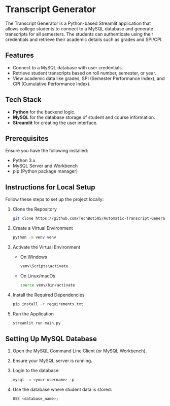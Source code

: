 ﻿# Transcript Generator
The Transcript Generator is a Python-based Streamlit application that allows college students to connect to a MySQL database and generate transcripts for all semesters. The students can authenticate using their credentials and retrieve their academic details such as grades and SPI/CPI.

## Features
* Connect to a MySQL database with user credentials.
* Retrieve student transcripts based on roll number, semester, or year.
* View academic data like grades, SPI (Semester Performance Index), and CPI (Cumulative Performance Index).

## Tech Stack
* **Python** for the backend logic.
* **MySQL** for the database storage of student and course information.
* **Streamlit** for creating the user interface.

## Prerequisites
Ensure you have the following installed:

* Python 3.x
* MySQL Server and Workbench
* pip (Python package manager)

## Instructions for Local Setup
Follow these steps to set up the project locally:

1. Clone the Repository
   
   ```bash
   git clone https://github.com/TechBot505/Automatic-Transcript-Generator
   ```
   
2. Create a Virtual Environment
   
   ```bash
   python -m venv venv
   ```

3. Activate the Virtual Environment
   
   * On Windows
     
     ```bash
     venv\Scripts\activate
     ```
     
   * On Linux/macOs
     
     ```bash
     source venv/bin/activate
     ```
     
4. Install the Required Dependencies
   
   ```bash
   pip install -r requirements.txt
   ```
   
5. Run the Application
   
   ```bash
   streamlit run main.py
   ```

## Setting Up MySQL Database
1. Open the MySQL Command Line Client (or MySQL Workbench).
2. Ensure your MySQL server is running.
3. Login to the database:
   
   ```bash
   mysql -u <your-username> -p
   ```
   
4. Use the database where student data is stored:
   
   ```bash
   USE <database_name>;
   ```
